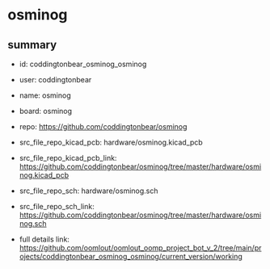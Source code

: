 # osminog
 
## summary 
* id: coddingtonbear_osminog_osminog
* user: coddingtonbear
* name: osminog
* board: osminog
* repo: https://github.com/coddingtonbear/osminog
* src_file_repo_kicad_pcb: hardware/osminog.kicad_pcb
* src_file_repo_kicad_pcb_link: https://github.com/coddingtonbear/osminog/tree/master/hardware/osminog.kicad_pcb


* src_file_repo_sch: hardware/osminog.sch
* src_file_repo_sch_link: https://github.com/coddingtonbear/osminog/tree/master/hardware/osminog.sch
* full details link: https://github.com/oomlout/oomlout_oomp_project_bot_v_2/tree/main/projects/coddingtonbear_osminog_osminog/current_version/working  







